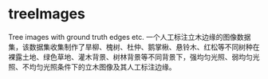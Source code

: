 # treeImages
Tree images with ground truth edges etc.
一个人工标注立木边缘的图像数据集，该数据集收集制作了旱柳、槐树、杜仲、鹅掌楸、悬铃木、红松等不同树种在裸露土地、绿色草地、灌木背景、树林背景等不同背景下，强均匀光照、弱均匀光照、不均匀光照条件下的立木图像及其人工标注边缘。
